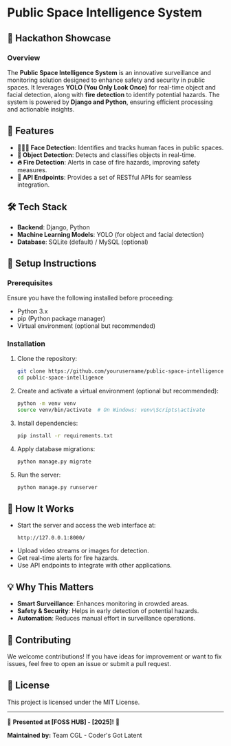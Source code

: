 # Public Space Intelligence System

## 🚀 Hackathon Showcase

### Overview
The **Public Space Intelligence System** is an innovative surveillance and monitoring solution designed to enhance safety and security in public spaces. It leverages **YOLO (You Only Look Once)** for real-time object and facial detection, along with **fire detection** to identify potential hazards. The system is powered by **Django and Python**, ensuring efficient processing and actionable insights.

## 🌟 Features

- **🧑‍🤝‍🧑 Face Detection**: Identifies and tracks human faces in public spaces.
- **🎯 Object Detection**: Detects and classifies objects in real-time.
- **🔥 Fire Detection**: Alerts in case of fire hazards, improving safety measures.
- **🔗 API Endpoints**: Provides a set of RESTful APIs for seamless integration.

## 🛠️ Tech Stack

- **Backend**: Django, Python
- **Machine Learning Models**: YOLO (for object and facial detection)
- **Database**: SQLite (default) / MySQL (optional)

## 🚀 Setup Instructions

### Prerequisites

Ensure you have the following installed before proceeding:

- Python 3.x
- pip (Python package manager)
- Virtual environment (optional but recommended)

### Installation

1. Clone the repository:

   ```sh
   git clone https://github.com/yourusername/public-space-intelligence.git
   cd public-space-intelligence
   ```

2. Create and activate a virtual environment (optional but recommended):

   ```sh
   python -m venv venv
   source venv/bin/activate  # On Windows: venv\Scripts\activate
   ```

3. Install dependencies:

   ```sh
   pip install -r requirements.txt
   ```

4. Apply database migrations:

   ```sh
   python manage.py migrate
   ```

5. Run the server:

   ```sh
   python manage.py runserver
   ```

## 🎯 How It Works

- Start the server and access the web interface at:
  ```
  http://127.0.0.1:8000/
  ```
- Upload video streams or images for detection.
- Get real-time alerts for fire hazards.
- Use API endpoints to integrate with other applications.

## 💡 Why This Matters
- **Smart Surveillance**: Enhances monitoring in crowded areas.
- **Safety & Security**: Helps in early detection of potential hazards.
- **Automation**: Reduces manual effort in surveillance operations.

## 🤝 Contributing

We welcome contributions! If you have ideas for improvement or want to fix issues, feel free to open an issue or submit a pull request.

## 📜 License

This project is licensed under the MIT License.

---

🎉 **Presented at [FOSS HUB] - [2025]!** 🎉

**Maintained by:** Team CGL - Coder's Got Latent


